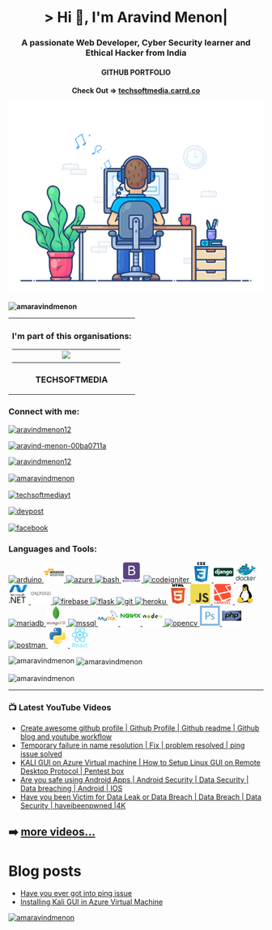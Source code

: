 <h1 align="center"> > Hi 👋, I'm Aravind Menon|</h1>
<h3 align="center">A passionate Web Developer, Cyber Security learner and Ethical Hacker from India</h3>
<h4 align="center"> GITHUB PORTFOLIO </h4>
<h4 align="center">Check Out => <a href="https://techsoftmedia.carrd.co/">techsoftmedia.carrd.co</a>
<!-- https://github.com/amaravindmenon -->
<p align="left"> <img src="dev-working.gif" alt="amaravindmenon"/> </p>
<p align="left"> <img src="https://komarev.com/ghpvc/?username=amaravindmenon&label=Profile%20views&color=0e75b6&style=flat" alt="amaravindmenon" /> </p>

<table width="100%">
        <tr>
        <td align="center">
        <h3>I'm part of this organisations:</h3>
        <table>
                <tr>
                <td align="center" width="200">
                <a href="https://github.com/amaravindmenon">
                <img width="100%" src="https://yt3.ggpht.com/ytc/AAUvwnjbD6ONOtnt8CBysp4Eq9A4fhAO21KrCo4offOiIQ=s88-c-k-c0x00ffffff-no-rj" />
                </a>
                </td>
                </tr>
        </table>
        <h3>TECHSOFTMEDIA</h3>        
        </td>
        </tr>
</table>
<h3 align="left">Connect with me:</h3>

<p align="left"> <a href="https://twitter.com/aravindmenon12" target="blank"><img src="https://img.shields.io/twitter/follow/aravindmenon12?logo=twitter&style=for-the-badge" alt="aravindmenon12" /></a> </p>
<p align="left"> <a href="https://www.linkedin.com/in/aravind-menon-00ba0711a/" target="blank"><img align="center" src="https://img.shields.io/badge/LInkedin-Follow-blue?style=for-the-badge&logo=Linkedin" alt="aravind-menon-00ba0711a" /></a> </p>
<p align="left"> <a href="https://youtube.com/techsoftmedia" target="blank"><img src="https://img.shields.io/youtube/channel/subscribers/UCa_HIEu0txzY_Fmy5Np-MZA?color=silver&logo=YOUTUBE&logoColor=red&style=for-the-badge" alt="aravindmenon12" /></a> </p>
<p align="left"> <a href="https://dev.to/@amaravindmenon" target="blank"><img align="center" src="https://img.shields.io/badge/DEV.to-Follow-blue?style=for-the-badge&logo=dev.to" alt="amaravindmenon" /></a><!-- https://github.com/amaravindmenon --> </p>
<p align="left"> <a href="https://www.instagram.com/techsoftmediayt/" target="blank"><img align="center" src="https://img.shields.io/badge/instagram-Follow-red?style=for-the-badge&logo=instagram" alt="techsoftmediayt" /></a> </p>
<p align="left"> <a href="https://devpost.com/aravind-shinja" target="blank"><img align="center" src="https://img.shields.io/badge/Devpost-Follow-yellowgreen?style=for-the-badge&logo=devpost" alt="devpost" /></a> </p>
<p align="left"> <a href="https://www.facebook.com/aravind.menon.372" target="blank"><img align="center" src="https://img.shields.io/badge/facebook-follow-blue?style=for-the-badge&logo=facebook" alt="facebook" /></a> </p>


<h3 align="left">Languages and Tools:</h3>
<p align="left"> <a href="https://www.arduino.cc/" target="_blank"> <img src="https://cdn.worldvectorlogo.com/logos/arduino-1.svg" alt="arduino" width="40" height="40"/> </a> <a href="https://aws.amazon.com" target="_blank"> <img src="https://raw.githubusercontent.com/devicons/devicon/master/icons/amazonwebservices/amazonwebservices-original-wordmark.svg" alt="aws" width="40" height="40"/> </a> <a href="https://azure.microsoft.com/en-in/" target="_blank"><!-- https://github.com/amaravindmenon --> <img src="https://www.vectorlogo.zone/logos/microsoft_azure/microsoft_azure-icon.svg" alt="azure" width="40" height="40"/> </a> <a href="https://www.gnu.org/software/bash/" target="_blank"> <img src="https://www.vectorlogo.zone/logos/gnu_bash/gnu_bash-icon.svg" alt="bash" width="40" height="40"/> </a> <a href="https://getbootstrap.com" target="_blank"> <img src="https://raw.githubusercontent.com/devicons/devicon/master/icons/bootstrap/bootstrap-plain-wordmark.svg" alt="bootstrap" width="40" height="40"/> </a> <a href="https://codeigniter.com" target="_blank"> <img src="https://cdn.worldvectorlogo.com/logos/codeigniter.svg" alt="codeigniter" width="40" height="40"/> </a> <a href="https://www.w3schools.com/css/" target="_blank"> <img src="https://raw.githubusercontent.com/devicons/devicon/master/icons/css3/css3-original-wordmark.svg" alt="css3" width="40" height="40"/> </a> <a href="https://www.djangoproject.com/" target="_blank"><!-- https://github.com/amaravindmenon --> <img src="https://raw.githubusercontent.com/devicons/devicon/master/icons/django/django-original.svg" alt="django" width="40" height="40"/> </a> <a href="https://www.docker.com/" target="_blank"> <img src="https://raw.githubusercontent.com/devicons/devicon/master/icons/docker/docker-original-wordmark.svg" alt="docker" width="40" height="40"/> </a> <a href="https://dotnet.microsoft.com/" target="_blank"> <img src="https://raw.githubusercontent.com/devicons/devicon/master/icons/dot-net/dot-net-original-wordmark.svg" alt="dotnet" width="40" height="40"/> </a> <a href="https://expressjs.com" target="_blank"> <img src="https://raw.githubusercontent.com/devicons/devicon/master/icons/express/express-original-wordmark.svg" alt="express" width="40" height="40"/> </a> <!-- https://github.com/amaravindmenon --><a href="https://firebase.google.com/" target="_blank"> <img src="https://www.vectorlogo.zone/logos/firebase/firebase-icon.svg" alt="firebase" width="40" height="40"/> </a> <a href="https://flask.palletsprojects.com/" target="_blank"> <img src="https://www.vectorlogo.zone/logos/pocoo_flask/pocoo_flask-icon.svg" alt="flask" width="40" height="40"/> </a> <a href="https://git-scm.com/" target="_blank"> <img src="https://www.vectorlogo.zone/logos/git-scm/git-scm-icon.svg" alt="git" width="40" height="40"/> </a> <a href="https://heroku.com" target="_blank"> <img src="https://www.vectorlogo.zone/logos/heroku/heroku-icon.svg" alt="heroku" width="40" height="40"/> </a> <a href="https://www.w3.org/html/" target="_blank"> <img src="https://raw.githubusercontent.com/devicons/devicon/master/icons/html5/html5-original-wordmark.svg" alt="html5" width="40" height="40"/> </a> <a href="https://developer.mozilla.org/en-US/docs/Web/JavaScript" target="_blank"> <!-- https://github.com/amaravindmenon --><img src="https://raw.githubusercontent.com/devicons/devicon/master/icons/javascript/javascript-original.svg" alt="javascript" width="40" height="40"/> </a> <a href="https://laravel.com/" target="_blank"> <img src="https://raw.githubusercontent.com/devicons/devicon/master/icons/laravel/laravel-plain-wordmark.svg" alt="laravel" width="40" height="40"/> </a> <a href="https://www.linux.org/" target="_blank"> <img src="https://raw.githubusercontent.com/devicons/devicon/master/icons/linux/linux-original.svg" alt="linux" width="40" height="40"/> </a> <a href="https://mariadb.org/" target="_blank"> <img src="https://www.vectorlogo.zone/logos/mariadb/mariadb-icon.svg" alt="mariadb" width="40" height="40"/> </a> <a href="https://www.mongodb.com/" target="_blank"> <img src="https://raw.githubusercontent.com/devicons/devicon/master/icons/mongodb/mongodb-original-wordmark.svg" alt="mongodb" width="40" height="40"/> </a><!-- https://github.com/amaravindmenon --> <a href="https://www.microsoft.com/en-us/sql-server" target="_blank"> <img src="https://cdn.worldvectorlogo.com/logos/microsoft-sql-server.svg" alt="mssql" width="40" height="40"/> </a> <a href="https://www.mysql.com/" target="_blank"> <img src="https://raw.githubusercontent.com/devicons/devicon/master/icons/mysql/mysql-original-wordmark.svg" alt="mysql" width="40" height="40"/> </a> <a href="https://www.nginx.com" target="_blank"> <img src="https://raw.githubusercontent.com/devicons/devicon/master/icons/nginx/nginx-original.svg" alt="nginx" width="40" height="40"/> </a> <a href="https://nodejs.org" target="_blank"> <img src="https://raw.githubusercontent.com/devicons/devicon/master/icons/nodejs/nodejs-original-wordmark.svg" alt="nodejs" width="40" height="40"/> </a> <a href="https://opencv.org/" target="_blank"> <img src="https://www.vectorlogo.zone/logos/opencv/opencv-icon.svg" alt="opencv" width="40" height="40"/> </a> <a href="https://www.photoshop.com/en" target="_blank"> <img src="https://raw.githubusercontent.com/devicons/devicon/master/icons/photoshop/photoshop-line.svg" alt="photoshop" width="40" height="40"/> </a> <a href="https://www.php.net" target="_blank"> <!-- https://github.com/amaravindmenon --><img src="https://raw.githubusercontent.com/devicons/devicon/master/icons/php/php-original.svg" alt="php" width="40" height="40"/> </a> <a href="https://postman.com" target="_blank"> <img src="https://www.vectorlogo.zone/logos/getpostman/getpostman-icon.svg" alt="postman" width="40" height="40"/> </a> <a href="https://www.python.org" target="_blank"> <img src="https://raw.githubusercontent.com/devicons/devicon/master/icons/python/python-original.svg" alt="python" width="40" height="40"/> </a> <a href="https://reactjs.org/" target="_blank"> <img src="https://raw.githubusercontent.com/devicons/devicon/master/icons/react/react-original-wordmark.svg" alt="react" width="40" height="40"/> </a> </p>

<p><img align="left" src="https://github-readme-stats.vercel.app/api/top-langs?username=amaravindmenon&show_icons=true&locale=en&layout=compact" alt="amaravindmenon" /></p><!-- https://github.com/amaravindmenon -->

<p>&nbsp;<img align="center" src="https://github-readme-stats.vercel.app/api?username=amaravindmenon&show_icons=true&locale=en" alt="amaravindmenon" /></p>

<p><img align="center" src="https://github-readme-streak-stats.herokuapp.com/?user=amaravindmenon&" alt="amaravindmenon" /></p>

------

### 📺 Latest YouTube Videos

<!-- YOUTUBE:START -->
- [Create awesome github profile | Github Profile | Github readme | Github blog and youtube workflow](https://www.youtube.com/watch?v=V7nHV37CgBQ)
- [Temporary failure in name resolution | Fix | problem resolved | ping issue solved](https://www.youtube.com/watch?v=UOszyo1EZvs)
- [KALI GUI on Azure Virtual machine | How to Setup Linux GUI on Remote Desktop Protocol | Pentest box](https://www.youtube.com/watch?v=24KsWyw7Ca0)
- [Are you safe using Android Apps | Android Security | Data Security | Data breaching | Android | IOS](https://www.youtube.com/watch?v=inhCHBF133k)
- [Have you been Victim for Data Leak or Data Breach | Data Breach | Data Security | haveibeenpwned |4K](https://www.youtube.com/watch?v=76QRbFEiX5g)
<!-- YOUTUBE:END -->

➡️ [more videos...](https://youtube.com/techsoftmedia)
------

# Blog posts

<!-- BLOG-POST-LIST:START -->
- [Have you ever got into ping issue](https://dev.to/amaravindmenon/have-you-ever-got-into-ping-issue-5de9)
- [Installing Kali GUI in Azure Virtual Machine](https://dev.to/amaravindmenon/installing-kali-gui-in-azure-virtual-machine-1de2)
<!-- BLOG-POST-LIST:END -->


<p align="left"> <a href="https://github.com/amaravindmenon"><img src="https://github-profile-trophy.vercel.app/?username=amaravindmenon&theme=onedark&row=4&column=4" alt="amaravindmenon" /></a> </p>

